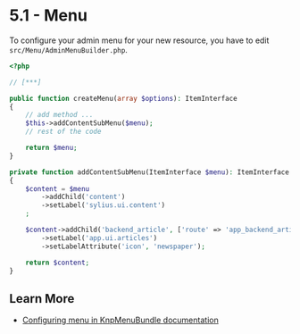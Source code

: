 # 5.1 - Menu

To configure your admin menu for your new resource, you have to edit `src/Menu/AdminMenuBuilder.php`.

```php
<?php

// [***]

public function createMenu(array $options): ItemInterface
{
    // add method ...
    $this->addContentSubMenu($menu);
    // rest of the code

    return $menu;
}

private function addContentSubMenu(ItemInterface $menu): ItemInterface
{
    $content = $menu
        ->addChild('content')
        ->setLabel('sylius.ui.content')
    ;

    $content->addChild('backend_article', ['route' => 'app_backend_article_index'])
        ->setLabel('app.ui.articles')
        ->setLabelAttribute('icon', 'newspaper');

    return $content;
}
```

## Learn More

* [Configuring menu in KnpMenuBundle documentation](https://symfony.com/doc/current/bundles/KnpMenuBundle/index.html)
